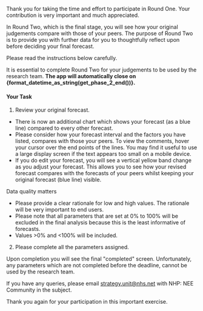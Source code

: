 Thank you for taking the time and effort to participate in Round One. Your contribution is very important and much appreciated.

In Round Two, which is the final stage, you will see how your original judgements compare with those of your peers. The purpose of Round Two is to provide you with further data for you to thoughtfully reflect upon before deciding your final forecast.

Please read the instructions below carefully.

It is essential to complete Round Two for your judgements to be used by the research team.
**The app will automatically close on {format_datetime_as_string(get_phase_2_end())}.**

#### Your Task

1) Review your original forecast. 

* There is now an additional chart which shows your forecast (as a blue line) compared to every other forecast.
* Please consider how your forecast interval and the factors you have listed, compares with those your peers.  To view the comments, hover your cursor over the end points of the lines. You may find it useful to use a large display screen if the text appears too small on a mobile device.
* If you do edit your forecast, you will see a vertical yellow band change as you adjust your forecast. This allows you to see how your revised forecast compares with the forecasts of your peers whilst keeping your original forecast (blue line) visible.

Data quality matters

* Please provide a clear rationale for low and high values. The rationale will be very important to end users.
* Please note that all parameters that are set at 0% to 100% will be excluded in the final analysis because this is the least informative of forecasts.
* Values >0% and <100% will be included.

2) Please complete all the parameters assigned. 

Upon completion you will see the final "completed" screen. Unfortunately, any parameters which are not completed before the deadline, cannot be used by the research team.

If you have any queries, please email [strategy.unit@nhs.net](mailto:strategy.unit@nhs.net) with NHP: NEE Community in the subject.

Thank you again for your participation in this important exercise.
